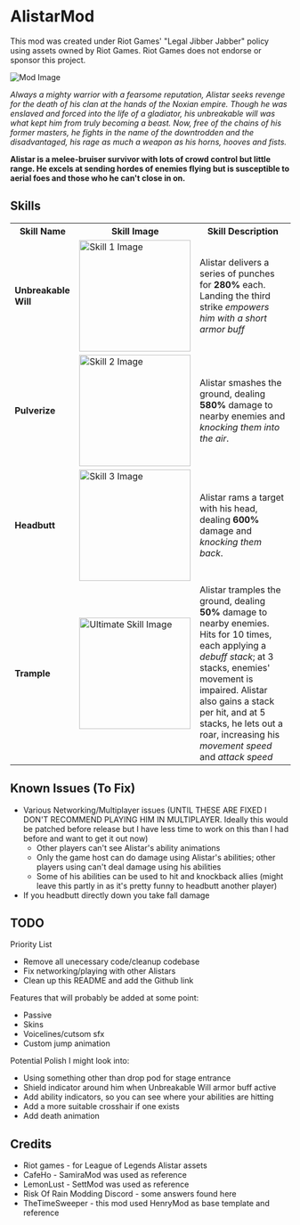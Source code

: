 # AlistarMod

This mod was created under Riot Games' "Legal Jibber Jabber" policy using assets owned by Riot Games. Riot Games does not endorse or sponsor this project.

![Mod Image](https://ddragon.leagueoflegends.com/cdn/img/champion/splash/Alistar_0.jpg)

*Always a mighty warrior with a fearsome reputation,
Alistar seeks revenge for the death of his clan at the hands of the Noxian empire.
Though he was enslaved and forced into the life of a gladiator,
his unbreakable will was what kept him from truly becoming a beast.
Now, free of the chains of his former masters,
he fights in the name of the downtrodden and the disadvantaged,
his rage as much a weapon as his horns, hooves and fists.*

**Alistar is a melee-bruiser survivor with lots of crowd control but little range.
He excels at sending hordes of enemies flying but is susceptible to aerial foes and 
those who he can't close in on.**

## Skills

<table>
  <tr>
    <th>Skill Name</th>
    <th>Skill Image</th>
    <th>Skill Description</th>
  </tr>
  <tr>
    <td><b>Unbreakable Will</b></td>
    <td><img src="https://ddragon.leagueoflegends.com/cdn/14.13.1/img/spell/FerociousHowl.png" alt="Skill 1 Image" width="200" height="200"></td>
    <td>Alistar delivers a series of punches for <b>280%</b> each. Landing the third strike <i>empowers him with a short armor buff</i></td>
  </tr>
  <tr>
    <td><b>Pulverize</b></td>
    <td><img src="https://ddragon.leagueoflegends.com/cdn/14.13.1/img/spell/Pulverize.png" alt="Skill 2 Image" width="200" height="200"></td>
    <td>Alistar smashes the ground, dealing <b>580%</b> damage to nearby enemies and <i>knocking them into the air</i>.</td>
  </tr>
  <tr>
    <td><b>Headbutt</b></td>
    <td><img src="https://ddragon.leagueoflegends.com/cdn/14.13.1/img/spell/Headbutt.png" alt="Skill 3 Image" width="200" height="200"></td>
    <td>Alistar rams a target with his head, dealing <b>600%</b> damage and <i>knocking them back</i>.</td>
  </tr>
  <tr>
    <td><b>Trample</b></td>
    <td><img src="https://ddragon.leagueoflegends.com/cdn/14.13.1/img/spell/AlistarE.png" alt="Ultimate Skill Image" width="200" height="200"></td>
    <td>Alistar tramples the ground, dealing <b>50%</b> damage to nearby enemies. Hits for 10 times, each applying a <i>debuff stack</i>; at 3 stacks, enemies' movement is impaired. Alistar also gains a stack per hit, and at 5 stacks, he lets out a roar, increasing his <i>movement speed</i> and <i>attack speed</i></td>
  </tr>
</table>


## Known Issues (To Fix)
- Various Networking/Multiplayer issues (UNTIL THESE ARE FIXED I DON'T RECOMMEND PLAYING HIM IN MULTIPLAYER. Ideally this would be patched before release but I have less time to work on this than I had before and want to get it out now)
  - Other players can't see Alistar's ability animations
  - Only the game host can do damage using Alistar's abilities; other players using can't deal damage using his abilities
  - Some of his abilities can be used to hit and knockback allies (might leave this partly in as it's pretty funny to headbutt another player)
- If you headbutt directly down you take fall damage

## TODO
Priority List
- Remove all unecessary code/cleanup codebase
- Fix networking/playing with other Alistars
- Clean up this README and add the Github link

Features that will probably be added at some point:
- Passive
- Skins
- Voicelines/cutsom sfx
- Custom jump animation

Potential Polish I might look into:
- Using something other than drop pod for stage entrance
- Shield indicator around him when Unbreakable Will armor buff active
- Add ability indicators, so you can see where your abilities are hitting
- Add a more suitable crosshair if one exists
- Add death animation

## Credits
- Riot games -  for League of Legends Alistar assets
- CafeHo - SamiraMod was used as reference
- LemonLust - SettMod was used as reference
- Risk Of Rain Modding Discord - some answers found here
- TheTimeSweeper - this mod used HenryMod as base template and reference

